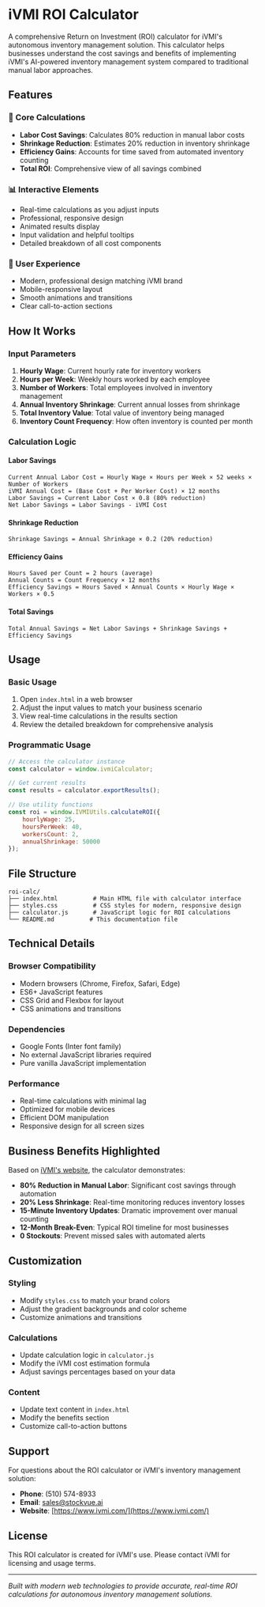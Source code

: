 # iVMI ROI Calculator

A comprehensive Return on Investment (ROI) calculator for iVMI's autonomous inventory management solution. This calculator helps businesses understand the cost savings and benefits of implementing iVMI's AI-powered inventory management system compared to traditional manual labor approaches.

## Features

### 🎯 Core Calculations
- **Labor Cost Savings**: Calculates 80% reduction in manual labor costs
- **Shrinkage Reduction**: Estimates 20% reduction in inventory shrinkage
- **Efficiency Gains**: Accounts for time saved from automated inventory counting
- **Total ROI**: Comprehensive view of all savings combined

### 📊 Interactive Elements
- Real-time calculations as you adjust inputs
- Professional, responsive design
- Animated results display
- Input validation and helpful tooltips
- Detailed breakdown of all cost components

### 🎨 User Experience
- Modern, professional design matching iVMI brand
- Mobile-responsive layout
- Smooth animations and transitions
- Clear call-to-action sections

## How It Works

### Input Parameters
1. **Hourly Wage**: Current hourly rate for inventory workers
2. **Hours per Week**: Weekly hours worked by each employee
3. **Number of Workers**: Total employees involved in inventory management
4. **Annual Inventory Shrinkage**: Current annual losses from shrinkage
5. **Total Inventory Value**: Total value of inventory being managed
6. **Inventory Count Frequency**: How often inventory is counted per month

### Calculation Logic

#### Labor Savings
```
Current Annual Labor Cost = Hourly Wage × Hours per Week × 52 weeks × Number of Workers
iVMI Annual Cost = (Base Cost + Per Worker Cost) × 12 months
Labor Savings = Current Labor Cost × 0.8 (80% reduction)
Net Labor Savings = Labor Savings - iVMI Cost
```

#### Shrinkage Reduction
```
Shrinkage Savings = Annual Shrinkage × 0.2 (20% reduction)
```

#### Efficiency Gains
```
Hours Saved per Count = 2 hours (average)
Annual Counts = Count Frequency × 12 months
Efficiency Savings = Hours Saved × Annual Counts × Hourly Wage × Workers × 0.5
```

#### Total Savings
```
Total Annual Savings = Net Labor Savings + Shrinkage Savings + Efficiency Savings
```

## Usage

### Basic Usage
1. Open `index.html` in a web browser
2. Adjust the input values to match your business scenario
3. View real-time calculations in the results section
4. Review the detailed breakdown for comprehensive analysis

### Programmatic Usage
```javascript
// Access the calculator instance
const calculator = window.ivmiCalculator;

// Get current results
const results = calculator.exportResults();

// Use utility functions
const roi = window.IVMIUtils.calculateROI({
    hourlyWage: 25,
    hoursPerWeek: 40,
    workersCount: 2,
    annualShrinkage: 50000
});
```

## File Structure

```
roi-calc/
├── index.html          # Main HTML file with calculator interface
├── styles.css          # CSS styles for modern, responsive design
├── calculator.js       # JavaScript logic for ROI calculations
└── README.md          # This documentation file
```

## Technical Details

### Browser Compatibility
- Modern browsers (Chrome, Firefox, Safari, Edge)
- ES6+ JavaScript features
- CSS Grid and Flexbox for layout
- CSS animations and transitions

### Dependencies
- Google Fonts (Inter font family)
- No external JavaScript libraries required
- Pure vanilla JavaScript implementation

### Performance
- Real-time calculations with minimal lag
- Optimized for mobile devices
- Efficient DOM manipulation
- Responsive design for all screen sizes

## Business Benefits Highlighted

Based on [iVMI's website](https://www.ivmi.com/), the calculator demonstrates:

- **80% Reduction in Manual Labor**: Significant cost savings through automation
- **20% Less Shrinkage**: Real-time monitoring reduces inventory losses
- **15-Minute Inventory Updates**: Dramatic improvement over manual counting
- **12-Month Break-Even**: Typical ROI timeline for most businesses
- **0 Stockouts**: Prevent missed sales with automated alerts

## Customization

### Styling
- Modify `styles.css` to match your brand colors
- Adjust the gradient backgrounds and color scheme
- Customize animations and transitions

### Calculations
- Update calculation logic in `calculator.js`
- Modify the iVMI cost estimation formula
- Adjust savings percentages based on your data

### Content
- Update text content in `index.html`
- Modify the benefits section
- Customize call-to-action buttons

## Support

For questions about the ROI calculator or iVMI's inventory management solution:

- **Phone**: (510) 574-8933
- **Email**: sales@stockvue.ai
- **Website**: [https://www.ivmi.com/](https://www.ivmi.com/)

## License

This ROI calculator is created for iVMI's use. Please contact iVMI for licensing and usage terms.

---

*Built with modern web technologies to provide accurate, real-time ROI calculations for autonomous inventory management solutions.* 